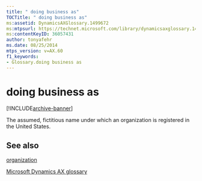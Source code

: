 ```yaml
---
title: " doing business as"
TOCTitle: " doing business as"
ms:assetid: DynamicsAXGlossary.1499672
ms:mtpsurl: https://technet.microsoft.com/library/dynamicsaxglossary.1499672(v=AX.60)
ms:contentKeyID: 36057431
author: tonyafehr
ms.date: 08/25/2014
mtps_version: v=AX.60
f1_keywords:
- Glossary.doing business as
---
```


# doing business as


[!INCLUDE[archive-banner](includes/archive-banner.md)]

The assumed, fictitious name under which an organization is registered in the United States.

## See also

[organization](organization.md)

[Microsoft Dynamics AX glossary](glossary/microsoft-dynamics-ax-glossary.md)

  


